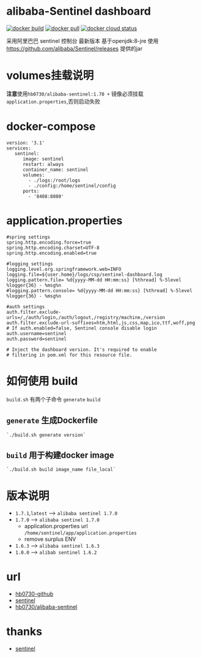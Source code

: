# alibaba-Sentinel dashboard
[![docker build](https://img.shields.io/badge/docker%20build-passing-brightgreen)](https://hub.docker.com/r/hb0730/alibaba-sentinel)
[![docker pull](https://badgen.net/docker/pulls/hb0730/alibaba-sentinel)](https://hub.docker.com/r/hb0730/alibaba-sentinel)
[![docker cloud status](https://img.shields.io/badge/docker%20build-automated-066da5)](https://hub.docker.com/r/hb0730/alibaba-sentinel)

采用阿里巴巴 sentinel 控制台 最新版本
基于openjdk:8-jre
使用 https://github.com/alibaba/Sentinel/releases 提供的jar

# volumes挂载说明
**注意**使用`hb0730/alibaba-sentinel:1.70 +` 镜像必须挂载`application.properties`,否则启动失败 

# docker-compose
```
version: '3.1'
services:
   sentinel:
      image: sentinel
      restart: always
      container_name: sentinel
      volumes:
        - ./logs:/root/logs
        - ./config:/home/sentinel/config
      ports:
        - '8408:8080'
```

# application.properties
```
#spring settings
spring.http.encoding.force=true
spring.http.encoding.charset=UTF-8
spring.http.encoding.enabled=true

#logging settings
logging.level.org.springframework.web=INFO
logging.file=${user.home}/logs/csp/sentinel-dashboard.log
logging.pattern.file= %d{yyyy-MM-dd HH:mm:ss} [%thread] %-5level %logger{36} - %msg%n
#logging.pattern.console= %d{yyyy-MM-dd HH:mm:ss} [%thread] %-5level %logger{36} - %msg%n

#auth settings
auth.filter.exclude-urls=/,/auth/login,/auth/logout,/registry/machine,/version
auth.filter.exclude-url-suffixes=htm,html,js,css,map,ico,ttf,woff,png
# If auth.enabled=false, Sentinel console disable login
auth.username=sentinel
auth.password=sentinel

# Inject the dashboard version. It's required to enable
# filtering in pom.xml for this resource file.
```

# 如何使用 build
 `build.sh` 有两个子命令 `generate` `build`
 ## `generate` 生成Dockerfile
	`./build.sh generate version`
 ## `build` 用于构建docker image
	`./build.sh build image_name file_local`

# 版本说明
 * `1.7.1`,`latest` --> `alibaba sentinel 1.7.0`
 * `1.7.0` --> `alibaba sentinel 1.7.0`
   + application.properties url `/home/sentinel/app/application.properties`
   + remove surplus ENV
 * `1.6.3` --> `alibaba sentinel 1.6.3`
 * `1.0.0` --> `alibab sentinel 1.6.2`

# url 
* [hb0730-github](https://github.com/hb0730/docker)
* [sentinel](https://github.com/alibaba/Sentinel)
* [hb0730/alibaba-sentinel](https://hub.docker.com/r/hb0730/alibaba-sentinel)

# thanks
* [sentinel](https://github.com/alibaba/Sentinel)